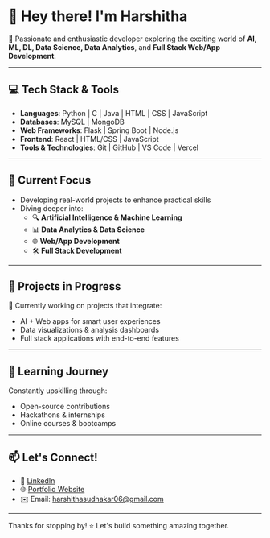 # 👋 Hey there! I'm Harshitha

🌟 Passionate and enthusiastic developer exploring the exciting world of **AI, ML, DL, Data Science, Data Analytics**, and **Full Stack Web/App Development**.

---

## 💻 Tech Stack & Tools

- **Languages**: Python | C | Java | HTML | CSS | JavaScript
- **Databases**: MySQL | MongoDB
- **Web Frameworks**: Flask | Spring Boot | Node.js
- **Frontend**: React | HTML/CSS | JavaScript
- **Tools & Technologies**: Git | GitHub | VS Code | Vercel

---

## 🚀 Current Focus

- Developing real-world projects to enhance practical skills  
- Diving deeper into:
  - 🔍 **Artificial Intelligence & Machine Learning**
  - 📊 **Data Analytics & Data Science**
  - 🌐 **Web/App Development**
  - 🛠️ **Full Stack Development**

---

## 📌 Projects in Progress

🔧 Currently working on projects that integrate:
- AI + Web apps for smart user experiences  
- Data visualizations & analysis dashboards  
- Full stack applications with end-to-end features

---

## 🌱 Learning Journey

Constantly upskilling through:
- Open-source contributions
- Hackathons & internships
- Online courses & bootcamps

---

## 📫 Let's Connect!

- 💼 [LinkedIn](https://www.linkedin.com/in/harshitha-sudhakar-a1b47b373/)  
- 🌐 [Portfolio Website](https://my-portfolio-six-eta-68.vercel.app/)  
- ✉️ Email: harshithasudhakar06@gmail.com

---

Thanks for stopping by! ⭐️ Let's build something amazing together.

